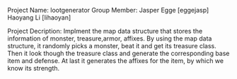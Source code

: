 Project Name: lootgenerator 
Group Member: Jasper Egge [eggejasp] Haoyang Li [lihaoyan]

Project Decription: 
Implment the map data structure that stores the information of monster, treasure,armor, affixes. By using the map data structure, it randomly picks a monster, beat it and get its treasure class. Then it look though the treasure class and generate the corresponding base item and defense. At last it generates the affixes for the item, by which we know its strength.
